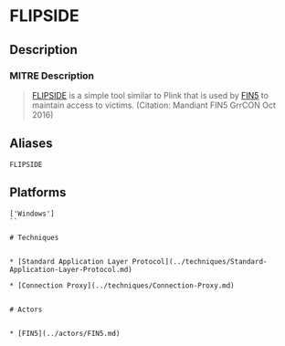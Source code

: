 
# FLIPSIDE

## Description

### MITRE Description

> [FLIPSIDE](https://attack.mitre.org/software/S0173) is a simple tool similar to Plink that is used by [FIN5](https://attack.mitre.org/groups/G0053) to maintain access to victims. (Citation: Mandiant FIN5 GrrCON Oct 2016)

## Aliases

```
FLIPSIDE
```

## Platforms

```
['Windows']
``

# Techniques


* [Standard Application Layer Protocol](../techniques/Standard-Application-Layer-Protocol.md)

* [Connection Proxy](../techniques/Connection-Proxy.md)
    

# Actors


* [FIN5](../actors/FIN5.md)

